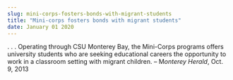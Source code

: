 ```yaml
---
slug: mini-corps-fosters-bonds-with-migrant-students
title: "Mini-corps fosters bonds with migrant students"
date: January 01 2020
---
```


 
<p>
  . . . Operating through CSU Monterey Bay, the Mini-Corps programs offers
  university students who are seeking educational careers the opportunity to
  work in a classroom setting with migrant children. – M<em>onterey Herald</em>,
  Oct. 9, 2013
</p>
 
